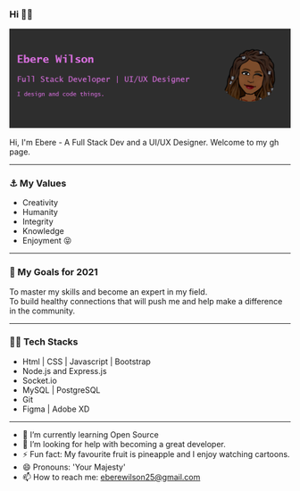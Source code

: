 ### Hi :superhero_woman:

<img src="https://github.com/Eberewilson/Eberewilson/blob/master/gh-image.png">

Hi, I'm Ebere - A Full Stack Dev and a UI/UX Designer. Welcome to my gh page.

----------------------------------------------------------------------------------------------------------------------------

### :anchor: My Values
- Creativity
- Humanity
- Integrity
- Knowledge
- Enjoyment  :stuck_out_tongue_closed_eyes:

-----------------------------------------------------------------------------------------------------------------------------

### 🔭 My Goals for 2021
To master my skills and become an expert in my field. <br>
To build healthy connections that will push me and help make a difference in the community.

------------------------------------------------------------------------------------------------------------------------------

### :woman_technologist: Tech Stacks
- Html | CSS | Javascript | Bootstrap 
- Node.js and Express.js
- Socket.io
- MySQL | PostgreSQL
- Git
- Figma | Adobe XD

-----------------------------------------------------------------------------------------------------------------------------

- 🌱 I’m currently learning Open Source
- 🤔 I’m looking for help with becoming a great developer.
- ⚡ Fun fact: My favourite fruit is pineapple and I enjoy watching cartoons.
- 😄 Pronouns: 'Your Majesty'
- 📫 How to reach me: eberewilson25@gmail.com


<!--
**Eberewilson/Eberewilson** is a ✨ _special_ ✨ repository because its `README.md` (this file) appears on your GitHub profile.

Here are some ideas to get you started:

- 🔭 I’m currently working on ...
- 👯 I’m looking to collaborate on ...
- 💬 Ask me about ...
-->
